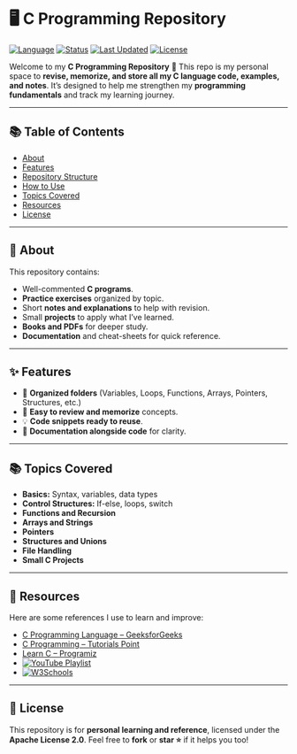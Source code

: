 # 🖥️ C Programming Repository


[![Language](https://img.shields.io/badge/language-C-blue.svg)](https://en.wikipedia.org/wiki/C_(programming_language))
[![Status](https://img.shields.io/badge/status-Learning-brightgreen.svg)](#)
[![Last Updated](https://img.shields.io/badge/last%20updated-September%202025-orange.svg)](#)
[![License](https://img.shields.io/badge/license-Apache%202.0-lightgrey.svg)](https://opensource.org/licenses/Apache-2.0)

Welcome to my **C Programming Repository** 🎉
This repo is my personal space to **revise, memorize, and store all my C language code, examples, and notes**.
It’s designed to help me strengthen my **programming fundamentals** and track my learning journey.

---

## 📚 Table of Contents

* [About](#-about)
* [Features](#-features)
* [Repository Structure](#-repository-structure)
* [How to Use](#-how-to-use)
* [Topics Covered](#-topics-covered)
* [Resources](#-resources)
* [License](#-license)

---

## 📝 About
This repository contains:
- Well-commented **C programs**.
- **Practice exercises** organized by topic.
- Short **notes and explanations** to help with revision.
- Small **projects** to apply what I’ve learned.
- **Books and PDFs** for deeper study.
- **Documentation** and cheat-sheets for quick reference.

---

## ✨ Features

* 📂 **Organized folders** (Variables, Loops, Functions, Arrays, Pointers, Structures, etc.)
* 🧠 **Easy to review and memorize** concepts.
* 💡 **Code snippets ready to reuse**.
* 🔖 **Documentation alongside code** for clarity.

---




## 📚 Topics Covered

* **Basics:** Syntax, variables, data types
* **Control Structures:** If-else, loops, switch
* **Functions and Recursion**
* **Arrays and Strings**
* **Pointers**
* **Structures and Unions**
* **File Handling**
* **Small C Projects**

---

## 📖 Resources

Here are some references I use to learn and improve:

* [C Programming Language – GeeksforGeeks](https://www.geeksforgeeks.org/c-programming-language/)
* [C Programming – Tutorials Point](https://www.tutorialspoint.com/cprogramming/index.htm)
* [Learn C – Programiz](https://www.programiz.com/c-programming)
* [![YouTube Playlist](https://img.shields.io/badge/YouTube-C_Bro_Code-red?logo=youtube)]([https://www.youtube.com/playlist?list=YOUR_PLAYLIST_ID](https://www.youtube.com/playlist?list=PLZPZq0r_RZOOzY_vR4zJM32SqsSInGMwe))
* [![W3Schools](https://img.shields.io/badge/W3Schools-Learn-green?logo=w3schools)](https://www.w3schools.com)

---

## 📝 License

This repository is for **personal learning and reference**, licensed under the **Apache License 2.0**.
Feel free to **fork** or **star ⭐** if it helps you too!
